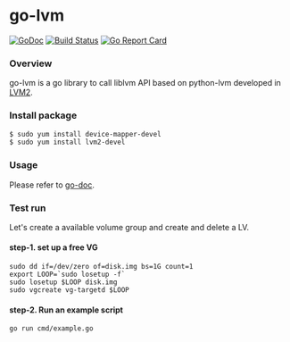 go-lvm
=======================================================================

[![GoDoc](https://godoc.org/github.com/nak3/go-lvm?status.svg)](https://godoc.org/github.com/nak3/go-lvm)
[![Build Status](https://travis-ci.org/nak3/go-lvm.svg?branch=master)](https://travis-ci.org/nak3/go-lvm)
[![Go Report Card](https://goreportcard.com/badge/github.com/nak3/go-lvm)](https://goreportcard.com/report/github.com/nak3/go-lvm)

### Overview

go-lvm is a go library to call liblvm API based on python-lvm developed in [LVM2](https://sourceware.org/lvm2/).

### Install package
```bash
$ sudo yum install device-mapper-devel
$ sudo yum install lvm2-devel
```

### Usage

Please refer to [go-doc](https://godoc.org/github.com/nak3/go-lvm#example-LvObject--Createremove).

### Test run

Let's create a available volume group and create and delete a LV.

#### step-1. set up a free VG
~~~
sudo dd if=/dev/zero of=disk.img bs=1G count=1
export LOOP=`sudo losetup -f`
sudo losetup $LOOP disk.img
sudo vgcreate vg-targetd $LOOP
~~~

#### step-2. Run an example script
~~~
go run cmd/example.go
~~~

